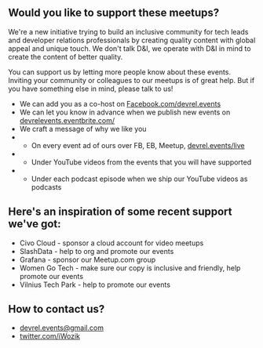 ## Would you like to support these meetups?
We're a new initiative trying to build an inclusive community for tech leads and developer relations professionals by creating quality content with global appeal and unique touch.
We don't talk D&I, we operate with D&I in mind to create the content of better quality. 

You can support us by letting more people know about these events. 
Inviting your community or colleagues to our meetups is of great help.
But if you have something else in mind, please talk to us!

* We can add you as a co-host on [Facebook.com/devrel.events](https://www.facebook.com/devrel.events) 
* We can let you know in advance when we publish new events on [devrelevents.eventbrite.com/](https://devrelevents.eventbrite.com/)
* We craft a message of why we like you
* * On every event ad of ours over FB, EB, Meetup, [devrel.events/live](https://devrel.events/live/)
* * Under YouTube videos from the events that you will have supported
* * Under each podcast episode when we ship our YouTube videos as podcasts


## Here's an inspiration of some recent support we've got:

* Civo Cloud - sponsor a cloud account for video meetups
* SlashData - help to org and promote our events
* Grafana - sponsor our Meetup.com group
* Women Go Tech - make sure our copy is inclusive and friendly, help promote our events
* Vilnius Tech Park - help to promote our events

## How to contact us?
* devrel.events@gmail.com
* [twitter.com/iWozik](https://twitter.com/iWozik)
